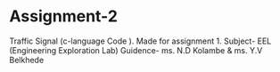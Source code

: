 # Assignment-2
Traffic Signal (c-language Code ).
Made for assignment 1.
Subject- EEL (Engineering Exploration Lab)
Guidence- ms. N.D Kolambe
          &
          ms. Y.V Belkhede
